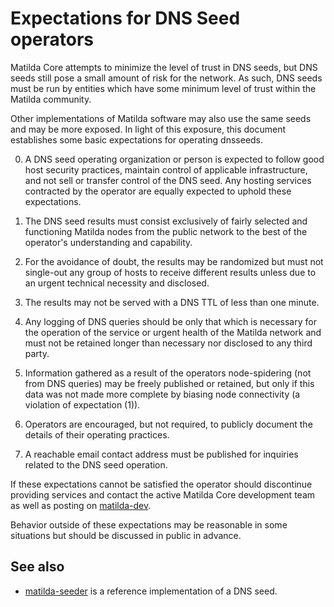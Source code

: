 Expectations for DNS Seed operators
====================================

Matilda Core attempts to minimize the level of trust in DNS seeds,
but DNS seeds still pose a small amount of risk for the network.
As such, DNS seeds must be run by entities which have some minimum
level of trust within the Matilda community.

Other implementations of Matilda software may also use the same
seeds and may be more exposed. In light of this exposure, this
document establishes some basic expectations for operating dnsseeds.

0. A DNS seed operating organization or person is expected to follow good
host security practices, maintain control of applicable infrastructure,
and not sell or transfer control of the DNS seed. Any hosting services
contracted by the operator are equally expected to uphold these expectations.

1. The DNS seed results must consist exclusively of fairly selected and
functioning Matilda nodes from the public network to the best of the
operator's understanding and capability.

2. For the avoidance of doubt, the results may be randomized but must not
single-out any group of hosts to receive different results unless due to an
urgent technical necessity and disclosed.

3. The results may not be served with a DNS TTL of less than one minute.

4. Any logging of DNS queries should be only that which is necessary
for the operation of the service or urgent health of the Matilda
network and must not be retained longer than necessary nor disclosed
to any third party.

5. Information gathered as a result of the operators node-spidering
(not from DNS queries) may be freely published or retained, but only
if this data was not made more complete by biasing node connectivity
(a violation of expectation (1)).

6. Operators are encouraged, but not required, to publicly document the
details of their operating practices.

7. A reachable email contact address must be published for inquiries
related to the DNS seed operation.

If these expectations cannot be satisfied the operator should
discontinue providing services and contact the active Matilda
Core development team as well as posting on
[matilda-dev](https://lists.linuxfoundation.org/mailman/listinfo/matilda-dev).

Behavior outside of these expectations may be reasonable in some
situations but should be discussed in public in advance.

See also
----------
- [matilda-seeder](https://github.com/sipa/matilda-seeder) is a reference implementation of a DNS seed.
